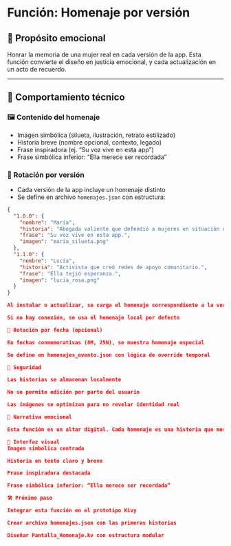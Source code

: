 # Función: Homenaje por versión

## 🎯 Propósito emocional
Honrar la memoria de una mujer real en cada versión de la app. Esta función convierte el diseño en justicia emocional, y cada actualización en un acto de recuerdo.

---

## 🧠 Comportamiento técnico

### 🖼️ Contenido del homenaje
- Imagen simbólica (silueta, ilustración, retrato estilizado)
- Historia breve (nombre opcional, contexto, legado)
- Frase inspiradora (ej. “Su voz vive en esta app”)
- Frase simbólica inferior: “Ella merece ser recordada”

### 🔄 Rotación por versión
- Cada versión de la app incluye un homenaje distinto
- Se define en archivo `homenajes.json` con estructura:

```json
{
  "1.0.0": {
    "nombre": "María",
    "historia": "Abogada valiente que defendió a mujeres en situación de violencia.",
    "frase": "Su voz vive en esta app.",
    "imagen": "maria_silueta.png"
  },
  "1.1.0": {
    "nombre": "Lucía",
    "historia": "Activista que creó redes de apoyo comunitario.",
    "frase": "Ella tejió esperanza.",
    "imagen": "lucia_rosa.png"
  }
}

Al instalar o actualizar, se carga el homenaje correspondiente a la versión

Si no hay conexión, se usa el homenaje local por defecto

📅 Rotación por fecha (opcional)

En fechas conmemorativas (8M, 25N), se muestra homenaje especial

Se define en homenajes_evento.json con lógica de override temporal

🔐 Seguridad

Las historias se almacenan localmente

No se permite edición por parte del usuario

Las imágenes se optimizan para no revelar identidad real

🧘 Narrativa emocional

Esta función es un altar digital. Cada homenaje es una historia que merece ser contada, sin ruido, sin morbo, con respeto. La app no solo protege: recuerda. Cada versión es una vela encendida.

🎨 Interfaz visual
Imagen simbólica centrada

Historia en texto claro y breve

Frase inspiradora destacada

Frase simbólica inferior: “Ella merece ser recordada”

🛠️ Próximo paso

Integrar esta función en el prototipo Kivy

Crear archivo homenajes.json con las primeras historias

Diseñar Pantalla_Homenaje.kv con estructura modular

